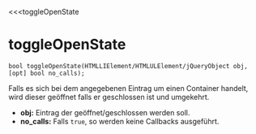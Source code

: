 ﻿<<<toggleOpenState

# toggleOpenState

```fnpreview
bool toggleOpenState(HTMLLIElement/HTMLULElement/jQueryObject obj, [opt] bool no_calls);
```
Falls es sich bei dem angegebenen Eintrag um einen Container handelt, wird dieser geöffnet falls er geschlossen ist und umgekehrt.

* **obj:**
  Eintrag der geöffnet/geschlossen werden soll.
* **no_calls:**
  Falls ```true```, so werden keine Callbacks ausgeführt.